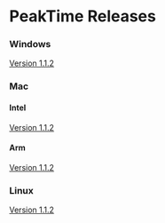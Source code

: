 # PeakTime Releases

### Windows
[Version 1.1.2](https://github.com/procrew-ninja/peak-app-releases/releases/download/v1.1.2/PeakApp-Beta-Setup-1.1.2.exe)

### Mac
#### Intel
[Version 1.1.2](https://github.com/procrew-ninja/peak-app-releases/releases/download/v1.1.2/PeakApp-Beta-1.1.2.dmg)

#### Arm
[Version 1.1.2](https://github.com/procrew-ninja/peak-app-releases/releases/download/v1.1.2/PeakApp-Beta-1.1.2-arm64.dmg)

### Linux
[Version 1.1.2](https://github.com/procrew-ninja/peak-app-releases/releases/download/v1.1.2/PeakApp-Beta-1.1.2.AppImage)
